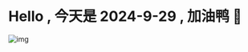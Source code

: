 
# Hello , 今天是 2024-9-29 , 加油鸭 🤭

![img](https://v1.jinrishici.com/all.svg?font-size=18&spacing=4)

